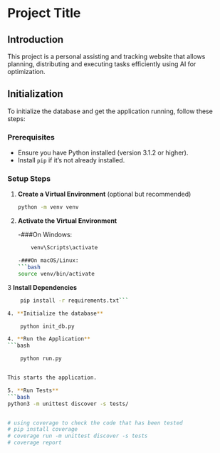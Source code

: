# Project Title

## Introduction
This project is a personal assisting and tracking website that allows planning, distributing and executing tasks efficiently using AI for optimization.

## Initialization

To initialize the database and get the application running, follow these steps:

### Prerequisites
- Ensure you have Python installed (version 3.1.2 or higher).
- Install `pip` if it’s not already installed.

### Setup Steps

1. **Create a Virtual Environment** (optional but recommended)
   ```bash
   python -m venv venv

2. **Activate the Virtual Environment**
    
    -###On Windows:
    ```bash
        venv\Scripts\activate
    
   -###On macOS/Linux:
    ```bash
    source venv/bin/activate

3 **Install Dependencies**
```bash
    pip install -r requirements.txt```

4. **Initialize the database**

    python init_db.py

4. **Run the Application**
```bash

    python run.py


This starts the application.

5. **Run Tests**
```bash
python3 -m unittest discover -s tests/


# using coverage to check the code that has been tested
# pip install coverage
# coverage run -m unittest discover -s tests
# coverage report

